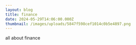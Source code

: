 ```yaml
---
layout: blog
title: finance
date: 2024-05-29T14:06:00.000Z
thumbnail: /images/uploads/5847f598cef1014c0b5e4897.png
---
```

all about finance
